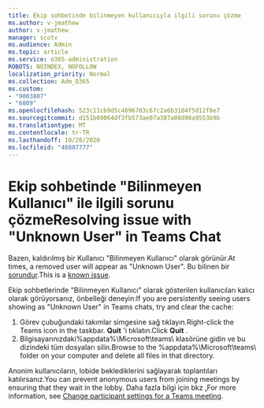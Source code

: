 ```yaml
---
title: Ekip sohbetinde bilinmeyen kullanıcıyla ilgili sorunu çözme
ms.author: v-jmathew
author: v-jmathew
manager: scotv
ms.audience: Admin
ms.topic: article
ms.service: o365-administration
ROBOTS: NOINDEX, NOFOLLOW
localization_priority: Normal
ms.collection: Adm_O365
ms.custom:
- "9003807"
- "6809"
ms.openlocfilehash: 523c11cb9d5c4696703c67c2a6b3184f5d12f8e7
ms.sourcegitcommit: d151b09064df3fb573ae07a387a08d98a9553b9b
ms.translationtype: MT
ms.contentlocale: tr-TR
ms.lasthandoff: 10/28/2020
ms.locfileid: "48807777"
---
```

# <a name="resolving-issue-with-unknown-user-in-teams-chat"></a><span data-ttu-id="255bf-102">Ekip sohbetinde "Bilinmeyen Kullanıcı" ile ilgili sorunu çözme</span><span class="sxs-lookup"><span data-stu-id="255bf-102">Resolving issue with "Unknown User" in Teams Chat</span></span>

<span data-ttu-id="255bf-103">Bazen, kaldırılmış bir Kullanıcı "Bilinmeyen Kullanıcı" olarak görünür.</span><span class="sxs-lookup"><span data-stu-id="255bf-103">At times, a removed user will appear as "Unknown User".</span></span> <span data-ttu-id="255bf-104">Bu bilinen bir [sorundur](https://docs.microsoft.com/microsoftteams/troubleshoot/known-issues/removed-user-appears-as-unknown).</span><span class="sxs-lookup"><span data-stu-id="255bf-104">This is a [known issue](https://docs.microsoft.com/microsoftteams/troubleshoot/known-issues/removed-user-appears-as-unknown).</span></span>

<span data-ttu-id="255bf-105">Ekip sohbetlerinde "Bilinmeyen Kullanıcı" olarak gösterilen kullanıcıları kalıcı olarak görüyorsanız, önbelleği deneyin:</span><span class="sxs-lookup"><span data-stu-id="255bf-105">If you are persistently seeing users showing as "Unknown User" in Teams chats, try and clear the cache:</span></span>

1.  <span data-ttu-id="255bf-106">Görev çubuğundaki takımlar simgesine sağ tıklayın.</span><span class="sxs-lookup"><span data-stu-id="255bf-106">Right-click the Teams icon in the taskbar.</span></span> <span data-ttu-id="255bf-107">**Quit** 'i tıklatın.</span><span class="sxs-lookup"><span data-stu-id="255bf-107">Click  **Quit** .</span></span>
2.  <span data-ttu-id="255bf-108">Bilgisayarınızdaki%appdata%\Microsoft\teams\ klasörüne gidin ve bu dizindeki tüm dosyaları silin.</span><span class="sxs-lookup"><span data-stu-id="255bf-108">Browse to the %appdata%\Microsoft\teams\ folder on your computer and delete all files in that directory.</span></span>

<span data-ttu-id="255bf-109">Anonim kullanıcıların, lobide beklediklerini sağlayarak toplantıları katılırsanız.</span><span class="sxs-lookup"><span data-stu-id="255bf-109">You can prevent anonymous users from joining meetings by ensuring that they wait in the lobby.</span></span> <span data-ttu-id="255bf-110">Daha fazla bilgi için bkz [.](https://support.microsoft.com/office/change-participant-settings-for-a-teams-meeting-53261366-dbd5-45f9-aae9-a70e6354f88e)</span><span class="sxs-lookup"><span data-stu-id="255bf-110">For more information, see [Change participant settings for a Teams meeting](https://support.microsoft.com/office/change-participant-settings-for-a-teams-meeting-53261366-dbd5-45f9-aae9-a70e6354f88e).</span></span>

